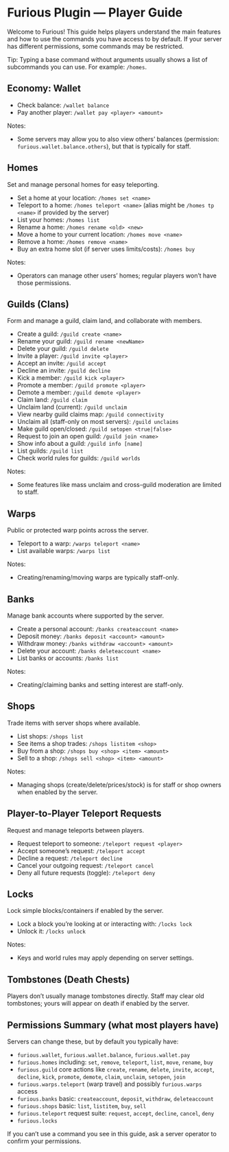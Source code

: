 # Furious Plugin — Player Guide

Welcome to Furious! This guide helps players understand the main features and how to use the commands you have access to by default. If your server has different permissions, some commands may be restricted.

Tip: Typing a base command without arguments usually shows a list of subcommands you can use. For example: `/homes`.

## Economy: Wallet
- Check balance: `/wallet balance`
- Pay another player: `/wallet pay <player> <amount>`

Notes:
- Some servers may allow you to also view others’ balances (permission: `furious.wallet.balance.others`), but that is typically for staff.

## Homes
Set and manage personal homes for easy teleporting.
- Set a home at your location: `/homes set <name>`
- Teleport to a home: `/homes teleport <name>` (alias might be `/homes tp <name>` if provided by the server)
- List your homes: `/homes list`
- Rename a home: `/homes rename <old> <new>`
- Move a home to your current location: `/homes move <name>`
- Remove a home: `/homes remove <name>`
- Buy an extra home slot (if server uses limits/costs): `/homes buy`

Notes:
- Operators can manage other users’ homes; regular players won’t have those permissions.

## Guilds (Clans)
Form and manage a guild, claim land, and collaborate with members.
- Create a guild: `/guild create <name>`
- Rename your guild: `/guild rename <newName>`
- Delete your guild: `/guild delete`
- Invite a player: `/guild invite <player>`
- Accept an invite: `/guild accept`
- Decline an invite: `/guild decline`
- Kick a member: `/guild kick <player>`
- Promote a member: `/guild promote <player>`
- Demote a member: `/guild demote <player>`
- Claim land: `/guild claim`
- Unclaim land (current): `/guild unclaim`
- View nearby guild claims map: `/guild connectivity`
- Unclaim all (staff-only on most servers): `/guild unclaims`
- Make guild open/closed: `/guild setopen <true|false>`
- Request to join an open guild: `/guild join <name>`
- Show info about a guild: `/guild info [name]`
- List guilds: `/guild list`
- Check world rules for guilds: `/guild worlds`

Notes:
- Some features like mass unclaim and cross-guild moderation are limited to staff.

## Warps
Public or protected warp points across the server.
- Teleport to a warp: `/warps teleport <name>`
- List available warps: `/warps list`

Notes:
- Creating/renaming/moving warps are typically staff-only.

## Banks
Manage bank accounts where supported by the server.
- Create a personal account: `/banks createaccount <name>`
- Deposit money: `/banks deposit <account> <amount>`
- Withdraw money: `/banks withdraw <account> <amount>`
- Delete your account: `/banks deleteaccount <name>`
- List banks or accounts: `/banks list`

Notes:
- Creating/claiming banks and setting interest are staff-only.

## Shops
Trade items with server shops where available.
- List shops: `/shops list`
- See items a shop trades: `/shops listitem <shop>`
- Buy from a shop: `/shops buy <shop> <item> <amount>`
- Sell to a shop: `/shops sell <shop> <item> <amount>`

Notes:
- Managing shops (create/delete/prices/stock) is for staff or shop owners when enabled by the server.

## Player-to-Player Teleport Requests
Request and manage teleports between players.
- Request teleport to someone: `/teleport request <player>`
- Accept someone’s request: `/teleport accept`
- Decline a request: `/teleport decline`
- Cancel your outgoing request: `/teleport cancel`
- Deny all future requests (toggle): `/teleport deny`

## Locks
Lock simple blocks/containers if enabled by the server.
- Lock a block you’re looking at or interacting with: `/locks lock`
- Unlock it: `/locks unlock`

Notes:
- Keys and world rules may apply depending on server settings.

## Tombstones (Death Chests)
Players don’t usually manage tombstones directly. Staff may clear old tombstones; yours will appear on death if enabled by the server.

## Permissions Summary (what most players have)
Servers can change these, but by default you typically have:
- `furious.wallet`, `furious.wallet.balance`, `furious.wallet.pay`
- `furious.homes` including: `set`, `remove`, `teleport`, `list`, `move`, `rename`, `buy`
- `furious.guild` core actions like `create`, `rename`, `delete`, `invite`, `accept`, `decline`, `kick`, `promote`, `demote`, `claim`, `unclaim`, `setopen`, `join`
- `furious.warps.teleport` (warp travel) and possibly `furious.warps` access
- `furious.banks` basic: `createaccount`, `deposit`, `withdraw`, `deleteaccount`
- `furious.shops` basic: `list`, `listitem`, `buy`, `sell`
- `furious.teleport` request suite: `request`, `accept`, `decline`, `cancel`, `deny`
- `furious.locks`

If you can’t use a command you see in this guide, ask a server operator to confirm your permissions.
